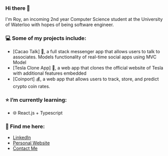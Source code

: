 ### Hi there 👋

I'm Roy, an incoming 2nd year Computer Science student at the University of Waterloo with hopes of being software engineer.

### 💻 Some of my projects include:
- [Cacao Talk] 🍬, a full stack messenger app that allows users to talk to associates. Models functionality of real-time social apps using MVC Model
- [Tesla Clone App] 🚙, a web app that clones the official website of Tesla with additional features embedded
- [Coinport] 💰, a web app that allows users to track, store, and predict crypto coin rates.

### ⭐️ I’m currently learning:
- 🌐 React.js + Typescript

### 📮 Find me here: 
- [LinkedIn](https://www.linkedin.com/in/roychon)
- [Personal Website](https://roychon.github.io)
- [Contact Me](mailto:rchon@uwaterloo.ca)
